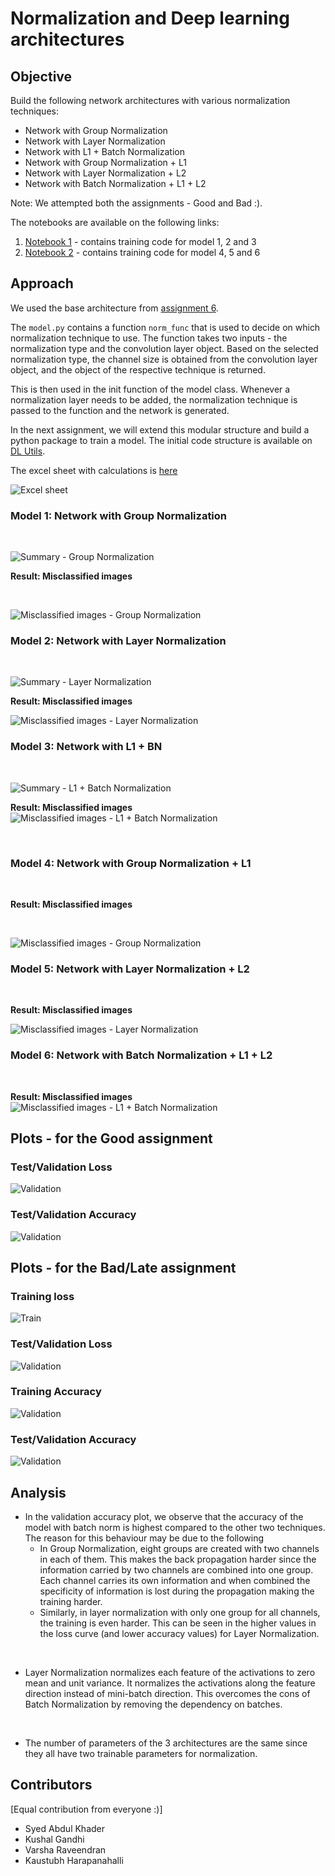 # Normalization and Deep learning architectures

## Objective

Build the following network architectures with various normalization techniques:
* Network with Group Normalization
* Network with Layer Normalization
* Network with L1 + Batch Normalization
* Network with Group Normalization + L1
* Network with Layer Normalization + L2
* Network with Batch Normalization + L1 + L2

Note: We attempted both the assignments - Good and Bad :). 

The notebooks are available on the following links:
1. [Notebook 1](./notebooks/Normalization+Regularization_with_L1.ipynb) - contains training code for model 1, 2 and 3
2. [Notebook 2](./notebooks/Normalization+Regularization_with_L1_and_L2.ipynb) - contains training code for model 4, 5 and 6

## Approach

We used the base architecture from [assignment 6](https://github.com/EVA6-Group-15/discover-architectures/blob/master/ParamsLessThan8k/MNIST_99_4_Iter06_ReducedParam.ipynb). 

The `model.py` contains a function `norm_func` that is used to decide on which normalization technique to use. The function takes two inputs - the normalization type and the convolution layer object. Based on the selected normalization type, the channel size is obtained from the convolution layer object, and the object of the respective technique is returned. 

This is then used in the init function of the model class. Whenever a normalization layer needs to be added, the normalization technique is passed to the function and the network is generated.

In the next assignment, we will extend this modular structure and build a python package to train a model. The initial code structure is available on [DL Utils](https://github.com/EVA6-Group-15/DLUtils).



The excel sheet with calculations is [here](./notebooks/Normalizations.xlsx)

![Excel sheet](images/excel_sheet.png)

### Model 1: Network with Group Normalization
<br>

![Summary - Group Normalization](./images/group_norm.png)



**Result: Misclassified images** 

<br>

![Misclassified images - Group Normalization](./images/gn_incorrect.png)


### Model 2: Network with Layer Normalization

<br>

![Summary - Layer Normalization](./images/layer_norm.png)



**Result: Misclassified images** 

![Misclassified images - Layer Normalization](./images/ln_incorrect.png)

### Model 3: Network with L1 + BN 

<br>

![Summary - L1 + Batch Normalization](./images/batch_norm.png)



**Result: Misclassified images** 
![Misclassified images - L1 + Batch Normalization](./images/bn_incorrect.png)

<br>

### Model 4: Network with Group Normalization + L1
<br>

**Result: Misclassified images** 

<br>

![Misclassified images - Group Normalization](./images/gn_incorrect_bad.png)


### Model 5: Network with Layer Normalization + L2

<br>

**Result: Misclassified images** 

![Misclassified images - Layer Normalization](./images/ln_incorrect_bad.png)

### Model 6: Network with Batch Normalization + L1 + L2

<br>


**Result: Misclassified images** 
![Misclassified images - L1 + Batch Normalization](./images/bn_incorrect_bad.png)
## Plots - for the Good assignment

### Test/Validation Loss


![Validation](./images/loss_summary.png)


### Test/Validation Accuracy

![Validation](./images/acc_summary.png)

## Plots - for the Bad/Late assignment

### Training loss


![Train](./images/train_loss_summary_bad.png)

### Test/Validation Loss


![Validation](./images/test_loss_summary_bad.png)


### Training Accuracy

![Validation](./images/train_acc_summary_bad.png)
### Test/Validation Accuracy

![Validation](./images/test_acc_summary_bad.png)

## Analysis

* In the validation accuracy plot, we observe that the accuracy of the model with batch norm is highest compared to the other two techniques. The reason for this behaviour may be due to the following
  - In Group Normalization, eight groups are created with two channels in each of them. This makes the back propagation harder since the information carried by two channels are combined into one group. Each channel carries its own information and when combined the specificity of information is lost during the propagation making the training harder. 
  - Similarly, in layer normalization with only one group for all channels, the training is even harder. This can be seen in the higher values in the loss curve (and lower accuracy values) for Layer Normalization. 

<br>

* Layer Normalization normalizes each feature of the activations to zero mean and unit variance. It normalizes the activations along the feature direction instead of mini-batch direction. This overcomes the cons of Batch Normalization by removing the dependency on batches. 

<br> 

* The number of parameters of the 3 architectures are the same since they all have two trainable parameters for normalization.

## Contributors

[Equal contribution from everyone :)]

- Syed Abdul Khader
- Kushal Gandhi
- Varsha Raveendran
- Kaustubh Harapanahalli


